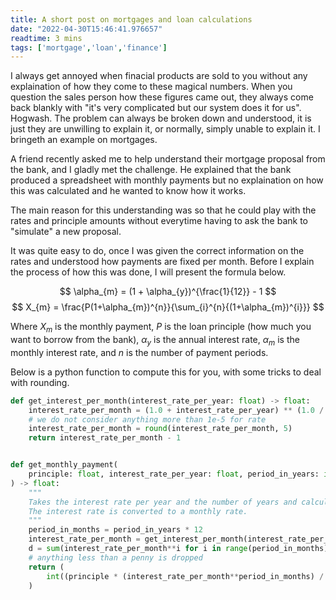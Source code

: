 ```yaml
---
title: A short post on mortgages and loan calculations
date: "2022-04-30T15:46:41.976657"
readtime: 3 mins
tags: ['mortgage','loan','finance']
---
```


I always get annoyed when finacial products are sold to you without any explaination of how they come to these magical numbers. When you question the sales person how these figures came out, they always come back blankly with "it's very complicated but our system does it for us". Hogwash. The problem can always be broken down and understood, it is just they are unwilling to explain it, or normally, simply unable to explain it. I bringeth an example on mortgages.

A friend recently asked me to help understand their mortgage proposal from the bank, and I gladly met the challenge. He explained that the bank produced a spreadsheet with monthly payments but no explaination on how this was calculated and he
 wanted to know how it works.

The main reason for this understanding was so that he could play with the rates and principle amounts without everytime having to ask the bank to "simulate" a new proposal.

It was quite easy to do, once I was given the correct information on the rates and understood how payments are fixed per month. Before I explain the process of how this was done, I will present the formula below.

$$
\alpha_{m} = (1 + \alpha_{y})^{\frac{1}{12}} - 1
$$
$$
X_{m} = \frac{P(1+\alpha_{m})^{n}}{\sum_{i}^{n}{(1+\alpha_{m})^{i}}}
$$

Where $X_{m}$ is the monthly payment, $P$ is the loan principle (how much you want to borrow from the bank), $\alpha_{y}$ is the annual interest rate, $\alpha_{m}$ is the monthly interest rate, and $n$ is the number of payment periods.

Below is a python function to compute this for you, with some tricks to deal with rounding.
```python
def get_interest_per_month(interest_rate_per_year: float) -> float:
    interest_rate_per_month = (1.0 + interest_rate_per_year) ** (1.0 / 12.0)
    # we do not consider anything more than 1e-5 for rate
    interest_rate_per_month = round(interest_rate_per_month, 5)
    return interest_rate_per_month - 1


def get_monthly_payment(
    principle: float, interest_rate_per_year: float, period_in_years: int
) -> float:
    """
    Takes the interest rate per year and the number of years and calculates the monthly payment.
    The interest rate is converted to a monthly rate.
    """
    period_in_months = period_in_years * 12
    interest_rate_per_month = get_interest_per_month(interest_rate_per_year) + 1.0
    d = sum(interest_rate_per_month**i for i in range(period_in_months))
    # anything less than a penny is dropped
    return (
        int((principle * (interest_rate_per_month**period_in_months) / d) * 100) / 100
    )
```